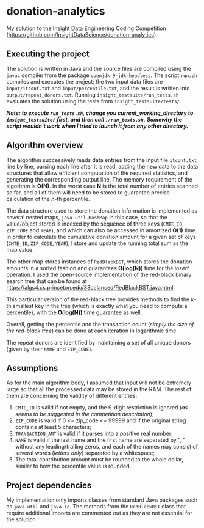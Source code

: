 # donation-analytics
My solution to the Insight Data Engineering Coding Competition (https://github.com/InsightDataScience/donation-analytics).

## Executing the project
The solution is written in Java and the source files are compiled using the `javac` compiler from the package `openjdk-9-jdk-headless`.
The script `run.sh` compiles and executes the project; the two input data files are `input/itcont.txt` and `input/percentile.txt`, and the result is written into `output/repeat_donors.txt`. Running `insight_testsuite/run_tests.sh` evaluates the solution using the tests from `insight_testsuite/tests/`.

***Note: to execute `run_tests.sh`, change you current_working_directory to `insight_testsuite/` first, and then call `./run_tests.sh`.***
***Somewhy the script wouldn't work when I tried to launch it from any other directory.***

## Algorithm overview
The algorithm successively reads data entries from the input file `itcont.txt` line by line, parsing each line after it is read, adding the new data to the data structures that allow efficient computation of the required statistics, and generating the corresponding output line. The memory requirement of the algorithm is **O(N)**. In the worst case **N** is the total number of entries scanned so far, and all of them will need to be stored to guarantee precise calculation of the *n*-th percentile.

The data structure used to store the donation information is implemented as several nested maps, `java.util.HashMap` in this case, so that the value/object stored is indexed by the sequence of three keys (`CMTE_ID`, `ZIP_CODE` and `YEAR`), and which can also be accessed in amortized **O(1)** time.
In order to calculate the cumulative donation amount for a given set of keys (`CMTE_ID`, `ZIP_CODE`, `YEAR`), I store and update the running total sum as the map value.


The other map stores instances of `RedBlackBST`, which stores the donation amounts in a sorted fashion and guarantees **O(log(N))** time for the *insert* operation.
I used the open-source implementation of the red-black binary search tree that can be found at https://algs4.cs.princeton.edu/33balanced/RedBlackBST.java.html.

This particular version of the red-black tree provides methods to find the *k*-th smallest key in the tree (which is exactly what you need to compute a percentile), with the **O(log(N))** time guarantee as well.

Overall, getting the percentile and the transaction count (*simply the size of the red-black tree*) can be done at each iteration in logarithmic time.

The repeat donors are identified by maintaining a set of all unique donors (given by their `NAME` and `ZIP_CODE`).


## Assumptions
As for the main algorithm body, I assumed that input will not be extremely large so that all the processed data may be stored in the RAM.
The rest of them are concerning the validity of different entries:

1. `CMTE_ID` is valid if not empty, and the 9-digit restriction is ignored (*as seems to be suggested in the competition description*);
2. `ZIP_CODE` is valid if 0 <= zip_code <= 99999 and if the original string contains at least 5 characters;
3. `TRANSACTION_AMT` is valid if it parses into a positive real number;
4. `NAME` is valid if the last name and the first name are separated by ", " without any leading/trailing zeros, and each of the names may consist of several words (*letters only*) separated by a whitespace;
5. The total contribution amount must be rounded to the whole dollar, similar to how the percentile value is rounded.


## Project dependencies
My implementation only imports classes from standard Java packages such as `java.util` and `java.io`. The methods from the `RedBlackBST` class that require additional imports are commented out as they are not essential for the solution.
